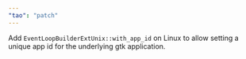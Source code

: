 ```yaml
---
"tao": "patch"
---
```


Add `EventLoopBuilderExtUnix::with_app_id` on Linux to allow setting a unique app id for the underlying gtk application.

